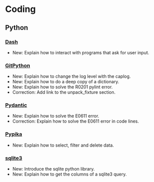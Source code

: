 # Coding

## Python

### [Dash](sh.md)

* New: Explain how to interact with programs that ask for user input.

### [GitPython](pytest.md)

* New: Explain how to change the log level with the caplog.
* New: Explain how to do a deep copy of a dictionary.
* New: Explain how to solve the R0201 pylint error.
* Correction: Add link to the unpack_fixture section.

### [Pydantic](pydantic.md)

* New: Explain how to solve the E0611 error.
* Correction: Explain how to solve the E0611 error in code lines.

### [Pypika](pypika.md)

* New: Explain how to select, filter and delete data.

### [sqlite3](sqlite3.md)

* New: Introduce the sqlite python library.
* New: Explain how to get the columns of a sqlite3 query.